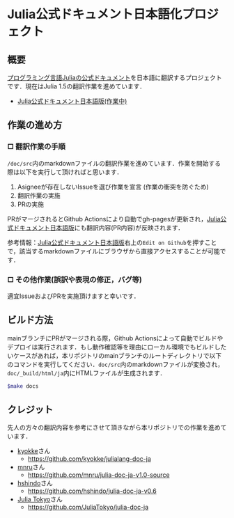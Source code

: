 # Julia公式ドキュメント日本語化プロジェクト

## 概要

[プログラミング言語Juliaの公式ドキュメント](https://docs.julialang.org/en/v1/)を日本語に翻訳するプロジェクトです．現在はJulia 1.5の翻訳作業を進めています．

- [Julia公式ドキュメント日本語版(作業中)](https://fms-lab.github.io/julia-doc-ja/v1.5/)

## 作業の進め方

### □ 翻訳作業の手順

`/doc/src`内のmarkdownファイルの翻訳作業を進めています．作業を開始する際は以下を実行して頂ければと思います．

1. Asigneeが存在しないIssueを選び作業を宣言 (作業の衝突を防ぐため)
2. 翻訳作業の実施
3. PRの実施

PRがマージされるとGithub Actionsにより自動でgh-pagesが更新され，[Julia公式ドキュメント日本語版](https://fms-lab.github.io/julia-doc-ja/v1.5/)にも翻訳内容(PR内容)が反映されます．

参考情報：[Julia公式ドキュメント日本語版](https://fms-lab.github.io/julia-doc-ja/v1.5/)右上の`Edit on Github`を押すことで，該当するmarkdownファイルにブラウザから直接アクセスすることが可能です．

### □ その他作業(誤訳や表現の修正，バグ等)

適宜IssueおよびPRを実施頂けますと幸いです．

## ビルド方法

mainブランチにPRがマージされる際，Github Actionsによって自動でビルドやデプロイは実行されます．もし動作確認等を理由にローカル環境でもビルドしたいケースがあれば，本リポジトリのmainブランチのルートディレクトリで以下のコマンドを実行してください．`doc/src`内のmarkdownファイルが変換され，`doc/_build/html/ja`内にHTMLファイルが生成されます．

```bash
$make docs
```

## クレジット

先人の方々の翻訳内容を参考にさせて頂きながら本リポジトリでの作業を進めています．

- [kyokke](https://github.com/kyokke)さん
  - https://github.com/kyokke/julialang-doc-ja
- [mnru](https://github.com/mnru)さん
  - https://github.com/mnru/julia-doc-ja-v1.0-source
- [hshindo](https://github.com/hshindo)さん
  - https://github.com/hshindo/julia-doc-ja-v0.6
- [Julia Tokyo](http://julia.tokyo/)さん
  - https://github.com/JuliaTokyo/julia-doc-ja
